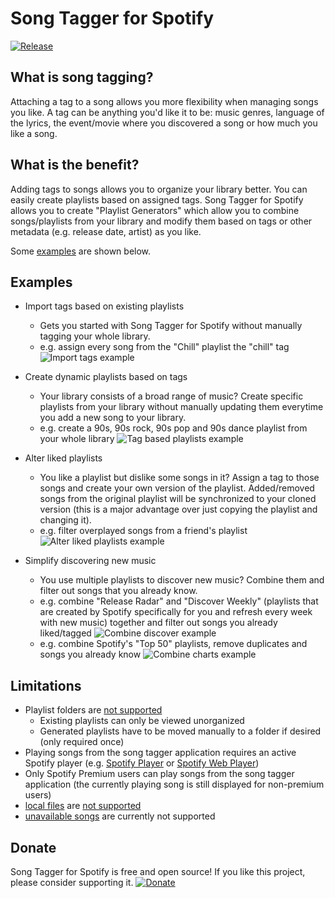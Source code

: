 # Song Tagger for Spotify

[![Release](https://github.com/BenediktAlkin/SpotifySongTagger/actions/workflows/release.yaml/badge.svg)](https://github.com/BenediktAlkin/SpotifySongTagger/actions/workflows/release.yaml)


## What is song tagging?
Attaching a tag to a song allows you more flexibility when managing songs you like. A tag can be anything you'd like it to be: music genres, language of the lyrics, the event/movie where you discovered a song or how much you like a song. 

## What is the benefit?
Adding tags to songs allows you to organize your library better. You can easily create playlists based on assigned tags. 
Song Tagger for Spotify allows you to create "Playlist Generators" which allow you to combine songs/playlists from your library and modify them based on tags or other metadata (e.g. release date, artist) as you like.

Some [examples](https://github.com/BenediktAlkin/SpotifySongTagger#Examples) are shown below. 


## Examples
* Import tags based on existing playlists 
  * Gets you started with Song Tagger for Spotify without manually tagging your whole library.
  * e.g. assign every song from the "Chill" playlist the "chill" tag   
![Import tags example](https://github.com/BenediktAlkin/SpotifySongTagger/blob/main/Examples/import%20tags%20from%20playlist.png)

* Create dynamic playlists based on tags 
  * Your library consists of a broad range of music? Create specific playlists from your library without manually updating them everytime you add a new song to your library.
  * e.g. create a 90s, 90s rock, 90s pop and 90s dance playlist from your whole library
![Tag based playlists example](https://github.com/BenediktAlkin/SpotifySongTagger/blob/main/Examples/90s.png)

* Alter liked playlists
  * You like a playlist but dislike some songs in it? Assign a tag to those songs and create your own version of the playlist. Added/removed songs from the original playlist will be synchronized to your cloned version (this is a major advantage over just copying the playlist and changing it).
  * e.g. filter overplayed songs from a friend's playlist
![Alter liked playlists example](https://github.com/BenediktAlkin/SpotifySongTagger/blob/main/Examples/alter%20public%20playlist.png)

* Simplify discovering new music
  * You use multiple playlists to discover new music? Combine them and filter out songs that you already know.
  * e.g. combine "Release Radar" and "Discover Weekly" (playlists that are created by Spotify specifically for you and refresh every week with new music) together and filter out songs you already liked/tagged
![Combine discover example](https://github.com/BenediktAlkin/SpotifySongTagger/blob/main/Examples/combine%20discover.png)
  * e.g. combine Spotify's "Top 50" playlists, remove duplicates and songs you already know
![Combine charts example](https://github.com/BenediktAlkin/SpotifySongTagger/blob/main/Examples/combine%20charts.png)

## Limitations
* Playlist folders are [not supported](https://developer.spotify.com/documentation/general/guides/working-with-playlists/#folders)
  * Existing playlists can only be viewed unorganized
  * Generated playlists have to be moved manually to a folder if desired (only required once)
* Playing songs from the song tagger application requires an active Spotify player (e.g. [Spotify Player](https://www.spotify.com/us/download/other/) or [Spotify Web Player](https://open.spotify.com/))
* Only Spotify Premium users can play songs from the song tagger application (the currently playing song is still displayed for non-premium users)
* [local files](https://support.spotify.com/us/article/local-files/) are [not supported](https://developer.spotify.com/documentation/general/guides/local-files-spotify-playlists/#limitations)
* [unavailable songs](https://community.spotify.com/t5/iOS-iPhone-iPad/Song-unavailable/td-p/4816227#:~:text=The%20greyed%20out%20tracks%20just,to%20the%20individual%20music%20companies.) are currently not supported


## Donate
Song Tagger for Spotify is free and open source! 
If you like this project, please consider supporting it.
[![Donate](https://www.paypalobjects.com/en_US/i/btn/btn_donate_LG.gif)](https://www.paypal.com/donate?hosted_button_id=9RBNSGWNNQ57C)